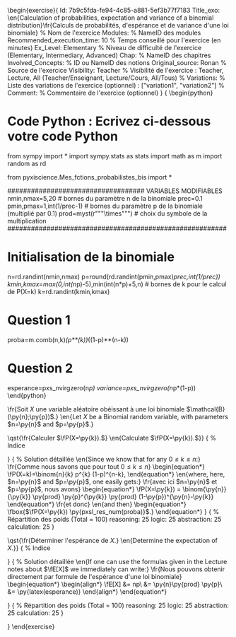 \begin{exercise}{
Id: 7b9c5fda-fe94-4c85-a881-5ef3b77f7183
Title_exo: \en{Calculation of probabilities, expectation and variance of a binomial distribution}\fr{Calculs de probabilités, d'espérance et de variance d'une loi binomiale} % Nom de l'exercice
Modules:  % NameID des modules
Recommended_execution_time: 10 % Temps conseillé pour l'exercice (en minutes)
Ex_Level: Elementary % Niveau de difficulté de l'exercice (Elementary, Intermediary, Advanced)
Chap:  % NameID des chapitres
Involved_Concepts:  % ID ou NameID des notions 
Original_source: Ronan % Source de l'exercice
Visibility: Teacher % Visibilité de l'exercice : Teacher, Lecture, All (Teacher/Enseignant, Lecture/Cours, All/Tous)
% Variations: % Liste des variations de l'exercice (optionnel) : ["variation1", "variation2"]
% Comment: % Commentaire de l'exercice (optionnel)
}
{
\begin{python}
# Code Python : Ecrivez ci-dessous votre code Python
from sympy import *
import sympy.stats as stats
import math as m
import random as rd

from pyxiscience.Mes_fctions_probabilistes_bis import *

################################### VARIABLES MODIFIABLES
nmin,nmax=5,20                                     # bornes du paramètre n de la binomiale
prec=0.1
pmin,pmax=1,int(1/prec-1)                          # bornes du paramètre p de la binomiale (multiplié par 0.1)
prod=myst(r"""\times""")                           # choix du symbole de la multiplication
########################################################

# Initialisation de la binomiale
n=rd.randint(nmin,nmax)
p=round(rd.randint(pmin,pmax)*prec,int(1/prec))
kmin,kmax=max(0,int(n*p)-5),min(int(n*p)+5,n)      # bornes de k pour le calcul de P(X=k)
k=rd.randint(kmin,kmax)

# Question 1
proba=m.comb(n,k)*(p**(k))*((1-p)**(n-k))

# Question 2
esperance=pxs_nvirgzero(n*p)
variance=pxs_nvirgzero(n*p*(1-p))
\end{python}
 
\fr{Soit $X$ une variable aléatoire obéissant à une loi binomiale $\mathcal{B}(\py{n};\py{p})$.}
\en{Let $X$ be a Binomial random variable, with parameters $n=\py{n}$ and $p=\py{p}$.}


\qst{\fr{Calculer $\fP(X=\py{k}).$}
 \en{Calculate $\fP(X=\py{k}).$}}
{ % Indice

}
{ % Solution détaillée
\en{Since we know that for any $0 \leqslant k \leqslant n$:}
\fr{Comme nous savons que pour tout $0 \leqslant k \leqslant n$}
\begin{equation*}
\fP(X=k)=\binom{n}{k} p^{k} (1-p)^{n-k},
\end{equation*}
\en{where, here, $n=\py{n}$ and $p=\py{p}$, one easily gets:}
\fr{avec ici $n=\py{n}$ et $p=\py{p}$, nous avons}
\begin{equation*}
 \fP(X=\py{k}) = \binom{\py{n}}{\py{k}} \py{prod} \py{p}^{\py{k}} \py{prod} (1-\py{p})^{\py{n}-\py{k}}
\end{equation*}
\fr{et donc}
\en{and then}
\begin{equation*}
 \fbox{$\fP(X=\py{k})  \py{pxsl_res_num(proba)}$.}
\end{equation*}
}
{ % Répartition des poids (Total = 100)
reasoning: 25
logic: 25
abstraction: 25
calculation: 25
}

\qst{\fr{Déterminer l'espérance  de $X$.}
\en{Determine the expectation  of $X$.}}
{ % Indice

}
{ % Solution détaillée
\en{If one can use the formulas given in the Lecture notes about $\fE[X]$  we immediately can write:}
\fr{Nous pouvons obtenir directement par formule de l'espérance  d'une loi binomiale}
\begin{equation*}
\begin{align*}
\fE[X] &= np\\
&= \py{n}\py{prod} \py{p}\\
&= \py{latex(esperance)}
\end{align*}
\end{equation*}

}
{ % Répartition des poids (Total = 100)
reasoning: 25
logic: 25
abstraction: 25
calculation: 25
}

}
\end{exercise}